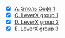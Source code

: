 - [x] [A. Эполь Софт 1](A)
- [x] [C. LeverX group 1](C)
- [x] [D. LeverX group 2](D)
- [x] [E. LeverX group 3](E)
